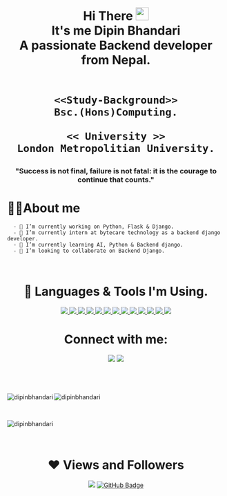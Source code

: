 
<h1 align="center">Hi There <img src="https://raw.githubusercontent.com/MartinHeinz/MartinHeinz/master/wave.gif" width="30px"> 
    <br>
    It's me Dipin Bhandari <br>
    A passionate Backend developer from Nepal.
    
<br> 
    <br>
    
    
    
    
    
    <<Study-Background>>
    Bsc.(Hons)Computing.
    
    << University >>
    London Metropolitian University.
</h1>
    
   

<h3 align="center">"Success is not final, failure is not fatal: it is the courage to continue that counts."</h3>

  ## <h1>🙋‍♂️About me</h1>
      - 🔭 I’m currently working on Python, Flask & Django.
      - 🌱 I’m currently intern at bytecare technology as a backend django developer.
      - 🌱 I’m currently learning AI, Python & Backend django.
      - 👯 I’m looking to collaborate on Backend Django.

<br/>
<h1 align="center">🚀 Languages & Tools I'm Using.</h1>

<p align="center">
    <a href="https://www.w3.org/html/" target="_blank"> <img src="https://img.icons8.com/color/48/000000/html-5.png"/> </a>
    <a href="https://www.w3schools.com/css/" target="_blank"> <img src="https://img.icons8.com/color/48/000000/css3.png"/> </a>
    <a href="https://www.python.org" target="_blank"> <img src="https://img.icons8.com/color/48/000000/python.png"/> </a>
    <a href="https://www.djangoproject.com/start/" target="_blank"> <img src="https://img.icons8.com/material-outlined/48/26e07f/django.png"/> </a>
    <a href="https://www.mysql.com" target="_blank"> <img src="https://img.icons8.com/color/48/000000/mysql-logo.png"/> </a>
    <a href="https://git-scm.com" target="_blank"> <img src="https://img.icons8.com/color/48/000000/git.png"/> </a>
    <a href="https://git-scm.com" target="_blank"> <img src="https://img.icons8.com/nolan/64/java-coffee-cup-logo.png"/> </a>
    <a href="https://git-scm.com" target="_blank"> <img src="https://img.icons8.com/fluency/48/000000/github.png"/> </a>
    <a href="https://git-scm.com" target="_blank"> <img src="https://img.icons8.com/external-sbts2018-flat-sbts2018/58/000000/external-linux-basic-ui-elements-2.4-sbts2018-flat-sbts2018.png"/> </a>
    <a href="https://git-scm.com" target="_blank"> <img src="https://img.icons8.com/color/48/000000/amazon-web-services.png"/> </a>
    <a href="https://git-scm.com" target="_blank"> <img src="https://img.icons8.com/external-kiranshastry-lineal-color-kiranshastry/64/000000/external-networking-management-kiranshastry-lineal-color-kiranshastry.png"/> </a>
     <a href="https://git-scm.com" target="_blank"> <img src="https://img.icons8.com/ios/50/000000/database.png"/> </a>
    <a href="https://git-scm.com" target="_blank"> <img src="https://img.icons8.com/ios/50/000000/artificial-intelligence.png"/> </a>
    
    
<h1 align="center">Connect with me:</h1>

<p align="center">
       <a href = "https://www.facebook.com/dipin.bhandari.3/"><img src="https://img.icons8.com/fluency/48/000000/facebook-new.png"/></a>
       <a href = "https://github.com/dipinbhandari"><img src="https://img.icons8.com/fluency/48/000000/github.png"/></a>
</p>

<br/>
    
    
    
    
    
<h1 align="center"></h1>
  <p><img align="left" src="https://github-readme-stats.vercel.app/api/top-langs?username=dipinbhandari&show_icons=true&locale=en&layout=compact&theme=tokyonight" alt="dipinbhandari" /></p>

<p>&nbsp;<img align="left" src="https://github-readme-stats.vercel.app/api?username=dipinbhandari&show_icons=true&locale=en&theme=tokyonight" alt="dipinbhandari" /></p>
<br>

<p><img align="center" src="https://github-readme-streak-stats.herokuapp.com/?user=dipinbhandari&&theme=tokyonight" alt="dipinbhandari" /></p>
<br/>

<h1 align="center"> ❤ Views and Followers</h1>
<p align="center">
<a href="https://github.com/Meghna-DAS/github-profile-views-counter"><img src="https://komarev.com/ghpvc/?username=dipinbhandari"></a>
<a href="https://github.com/dipinbhandari?tab=followers"><img src="https://img.shields.io/github/followers/dipinbhandari?label=Followers&style=social" alt="GitHub Badge"></a>
</p>






